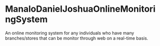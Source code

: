 # ManaloDanielJoshuaOnlineMonitoringSystem
An online monitoring system for any individuals who have many branches/stores that can be monitor through web on a real-time basis.
